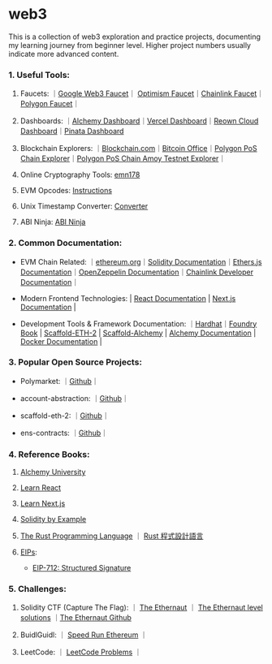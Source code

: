 # web3
This is a collection of web3 exploration and practice projects, documenting my learning journey from beginner level. Higher project numbers usually indicate more advanced content.

### 1. Useful Tools:

1. Faucets: ｜[Google Web3 Faucet](https://cloud.google.com/application/web3/faucet)｜ [Optimism Faucet](https://console.optimism.io/faucet)｜[Chainlink Faucet](https://faucets.chain.link/)｜[Polygon Faucet](https://faucet.polygon.technology/)｜

2. Dashboards: ｜[Alchemy Dashboard](https://dashboard.alchemy.com/?a=)｜[Vercel Dashboard](https://vercel.com/)｜[Reown Cloud Dashboard](https://cloud.reown.com/)｜[Pinata Dashboard](https://app.pinata.cloud/ipfs/files)

3. Blockchain Explorers: ｜[Blockchain.com](https://www.blockchain.com/explorer)｜[Bitcoin Office](https://bitcoin.gob.sv/)｜[Polygon PoS Chain Explorer](https://polygonscan.com/)｜[Polygon PoS Chain Amoy Testnet Explorer](https://amoy.polygonscan.com/)｜

4. Online Cryptography Tools: [emn178](https://emn178.github.io/online-tools/)

5. EVM Opcodes: [Instructions](https://www.evm.codes/)

6. Unix Timestamp Converter: [Converter](https://youtils.cc/timestamp/zh-hants)

7. ABI Ninja: [ABI Ninja](https://abi.ninja/)

### 2. Common Documentation:

+ EVM Chain Related: ｜[ethereum.org](https://ethereum.org/zh-tw/)｜[Solidity Documentation](https://soliditylang.org/)｜[Ethers.js Documentation](https://docs.ethers.org/v6/)｜[OpenZeppelin  Documentation](https://docs.openzeppelin.com/)｜[Chainlink Developer Documentation](https://docs.chain.link/)｜

+ Modern Frontend Technologies: | [React Documentation](https://react.dev/) | [Next.js Documentation](https://nextjs.org/docs) |

+ Development Tools & Framework Documentation: ｜[Hardhat](https://hardhat.org/hardhat-runner/docs/getting-started)｜[Foundry Book](https://book.getfoundry.sh/) | [Scaffold-ETH-2](https://scaffoldeth.io/) | [Scaffold-Alchemy](https://docs.alchemy.com/docs/scaffold-alchemy) | [Alchemy Documentation](https://www.alchemy.com/docs) | [Docker  Documentation](https://docs.docker.com/) |

### 3. Popular Open Source Projects:

+ Polymarket: ｜[Github](https://github.com/Polymarket)｜

+ account-abstraction: ｜[Github](https://github.com/eth-infinitism/account-abstraction)｜

+ scaffold-eth-2: ｜[Github](https://github.com/scaffold-eth/scaffold-eth-2)｜

+ ens-contracts: ｜[Github](https://github.com/ensdomains/ens-contracts/tree/staging)｜

### 4. Reference Books:

1. [Alchemy University](https://www.alchemy.com/university)

2. [Learn React](https://react.dev/learn/describing-the-ui)

3. [Learn Next.js](https://nextjs.org/learn)

4. [Solidity by Example](https://solidity-by-example.org/)

5. [The Rust Programming Language](https://doc.rust-lang.org/book/) ｜ [Rust 程式設計語言](https://rust-lang.tw/book-tw/)

6. [EIPs](https://github.com/ethereum/EIPs):
    - [EIP-712: Structured Signature](https://github.com/ethereum/EIPs/blob/master/EIPS/eip-712.md)

### 5. Challenges:

1. Solidity CTF (Capture The Flag): ｜ [The Ethernaut](https://ethernaut.openzeppelin.com/) ｜ [The Ethernaut level solutions](https://github.com/yoyoj1023/ethernaut-level-solutions) ｜[The Ethernaut Github](https://github.com/OpenZeppelin/ethernaut)

2. BuidlGuidl: ｜ [Speed Run Ethereum](https://speedrunethereum.com/) ｜

3. LeetCode: ｜ [LeetCode Problems](https://leetcode.com/problemset/) ｜